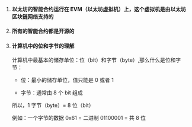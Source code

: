 1. #### 以太坊的智能合约运行在 EVM（以太坊虚拟机）上，这个虚拟机是由以太坊区块链网络支持的

2. #### 所有的智能合约都是开源的

3. #### 计算机中的位和字节的理解

   计算机中最基本的储存单位：位（bit）和字节（byte）,那么什么是位和字节：

   - 位：最小的储存单位，值只能是 0 或者 1
   
   - 字节：通常由 8 个 bit 组成
   
   所以，1 字节（byte）= 8 位（bit）
   
   例如：一个字节的数据 0x61 = 二进制 01100001 = 共 8 位
   
   
   
   




